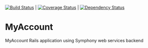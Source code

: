 [![Build Status](https://travis-ci.org/sul-dlss/MyAccount.svg?branch=master)](https://travis-ci.org/sul-dlss/MyAccount) | [![Coverage Status](https://coveralls.io/repos/github/sul-dlss/MyAccount/badge.svg?branch=master)](https://coveralls.io/github/sul-dlss/MyAccount?branch=master) | [![Dependency Status](https://gemnasium.com/sul-dlss/MyAccount.svg)](https://gemnasium.com/sul-dlss/MyAccount)

# MyAccount
MyAccount Rails application using Symphony web services backend

